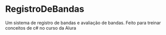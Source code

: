 # RegistroDeBandas
Um sistema de registro de bandas e avaliação de bandas. Feito para treinar conceitos de c# no curso da Alura
